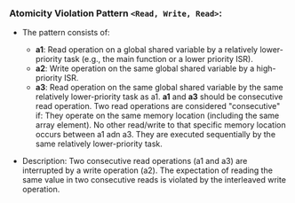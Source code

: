### **Atomicity Violation Pattern `<Read, Write, Read>`**:
- The pattern consists of:
    - **a1**: Read operation on a global shared variable by a relatively lower-priority task (e.g., the main function or a lower priority ISR).
    - **a2**: Write operation on the same global shared variable by a high-priority ISR.
    - **a3**: Read operation on the same global shared variable by the same relatively lower-priority task as a1.
    **a1** and **a3** should be consecutive read operation. Two read operations are considered "consecutive" if:
They operate on the same memory location (including the same array element).
No other read/write to that specific memory location occurs between a1 adn a3.
They are executed sequentially by the same relatively lower-priority task.

- Description: Two consecutive read operations (a1 and a3) are interrupted by a write operation (a2). The expectation of reading the same value in two consecutive reads is violated by the interleaved write operation.